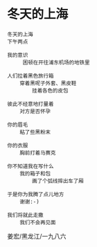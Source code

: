 
# 冬天的上海

	冬天的上海
	下午两点

	我的意识
	     困顿在开往浦东机场的地铁里

	人们拉着黑色旅行箱
		穿着黑呢子外套、黑皮鞋
			挂着各色的皮包
	
	彼此不经意地打量着
	    对方是否怀孕

	你的眉毛
		粘了些黑粉末

	你的衣服
		胸前打着马赛克

	你不知道我在写什么
		我的箱子和包
			画了个弧线摔出车了厢

	于是你为我腾了点儿地方
		谢谢:-)
	
	我们将就此走撒
		我们不会再见面
	
姜宏/黑龙江/一九八六
